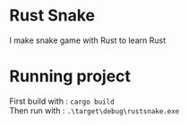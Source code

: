 # Rust Snake

I make snake game with Rust to learn Rust

# Running project

First build with : `cargo build`\
Then run with : `.\target\debug\rustsnake.exe`
